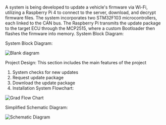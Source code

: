 A system is being developed to update a vehicle's firmware via Wi-Fi, utilizing a Raspberry Pi 4 to connect to the server, download, and decrypt firmware files. The system incorporates two STM32F103 microcontrollers, each linked to the CAN bus. The Raspberry Pi transmits the update package to the target ECU through the MCP2515, where a custom Bootloader then flashes the firmware into memory.
System Block Diagram:

 System Block Diagram:

![Blank diagram]()


 Project Design:
This section includes the main features of the project
1. System checks for new updates
2. Request update package
3. Download the update package
4. Installation
 System Flowchart:

![Grad Flow Chart]()

Simplified Schematic Diagram:

![Schematic Diagram]()

